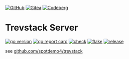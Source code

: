 [![GitHub](https://img.shields.io/badge/GitHub-%23121011.svg?logo=github&logoColor=white)](https://github.com/spotdemo4/ts-server)
[![Gitea](https://img.shields.io/badge/Gitea-6eaa5b?logo=gitea&logoColor=fff)](https://gitea.com/spotdemo4/ts-server)
[![Codeberg](https://img.shields.io/badge/Codeberg-2185D0?logo=codeberg&logoColor=fff)](https://codeberg.org/spotdemo4/ts-server)

# Trevstack Server

[![go version](https://img.shields.io/github/go-mod/go-version/spotdemo4/ts-server?logo=Go&logoColor=%2389dceb&label=version&labelColor=%2311111b&color=%23313244)](https://go.dev/)
[![go report card](https://img.shields.io/badge/go%20report-A%2B-brightgreen?logo=Go&logoColor=%2389dceb&label=report&labelColor=%2311111b)](https://www.goreportcard.com/report/github.com/spotdemo4/ts-server)
[![check](https://img.shields.io/github/actions/workflow/status/spotdemo4/ts-server/check.yaml?logo=GitHub&logoColor=%23cdd6f4&label=check&labelColor=%2311111b)](https://github.com/spotdemo4/ts-server/actions/workflows/check.yaml)
[![flake](https://img.shields.io/github/actions/workflow/status/spotdemo4/ts-server/flake.yaml?logo=nixos&logoColor=%2389dceb&label=flake&labelColor=%2311111b)](https://github.com/spotdemo4/ts-server/actions/workflows/flake.yaml)
[![release](https://img.shields.io/github/v/release/spotdemo4/ts-server?logo=github&logoColor=%23cdd6f4&labelColor=%2311111b&color=%23313244)](https://github.com/spotdemo4/ts-server/releases/latest)

see [github.com/spotdemo4/trevstack](https://github.com/spotdemo4/trevstack)

